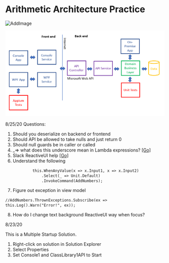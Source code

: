 # Arithmetic Architecture Practice  

![AddImage](https://i.imgur.com/AITotbs.png)

![AddImage](Image1.png)

8/25/20
Questions:  
1. Should you deserialize on backend or frontend  
2. Should API be allowed to take nulls and just return 0  
3. Should null guards be in caller or called  
4. _=> what does this underscore mean in Lambda expressions? [[Go]](https://stackoverflow.com/q/2778362/139698)  
5. Slack ReactiveUI help [[Go]](https://reactivex.slack.com/archives/C02AJB872/p1598302497043800)  
6. Understand the following
```
            this.WhenAnyValue(x => x.Input1, x => x.Input2)
                .Select(_ => Unit.Default)
                .InvokeCommand(AddNumbers);
```

7.   Figure out exception in view model
```
//AddNumbers.ThrownExceptions.Subscribe(ex => this.Log().Warn("Error!", ex));
```
8.  How do I change text background ReactiveUI way when focus?  




8/23/20  

This is a Multiple Startup Solution.  
1. Right-click on solution in Solution Explorer
2. Select Properties
3. Set Console1 and ClassLibrary1API to Start 


